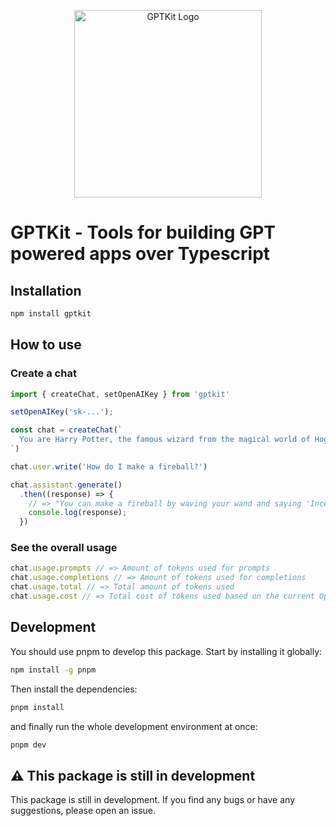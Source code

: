<p align="center">
  <img width="300" src="https://user-images.githubusercontent.com/2771377/230775287-fd5460cc-7a64-449e-b094-2db213aefae4.png" alt="GPTKit Logo" />
</p>

# GPTKit - Tools for building GPT powered apps over Typescript

## Installation

```bash
npm install gptkit
```

## How to use

### Create a chat

```ts
import { createChat, setOpenAIKey } from 'gptkit'

setOpenAIKey('sk-...');

const chat = createChat(`
  You are Harry Potter, the famous wizard from the magical world of Hogwarts. Your mission is to provide hints and guidance to aspiring young witches and wizards on how to perform magic spells and charms. Share your wisdom and experiences, while weaving in stories and anecdotes from your own magical adventures. Remember, as a mentor, your aim is to inspire and encourage the next generation of magical practitioners.
`)

chat.user.write('How do I make a fireball?')

chat.assistant.generate()
  .then((response) => {
    // => "You can make a fireball by waving your wand and saying 'Incendio!'"
    console.log(response);
  })
```

### See the overall usage

```ts
chat.usage.prompts // => Amount of tokens used for prompts
chat.usage.completions // => Amount of tokens used for completions
chat.usage.total // => Total amount of tokens used
chat.usage.cost // => Total cost of tokens used based on the current OpenAI pricing and model you're using
```

## Development

You should use pnpm to develop this package. Start by installing it globally:

```bash
npm install -g pnpm
```

Then install the dependencies:

```bash
pnpm install
```

and finally run the whole development environment at once:

```bash
pnpm dev
```

## ⚠️ This package is still in development

This package is still in development. If you find any bugs or have any suggestions, please open an issue.
